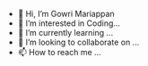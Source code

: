 - 👋 Hi, I’m Gowri Mariappan
- 👀 I’m interested in Coding...
- 🌱 I’m currently learning ...
- 💞️ I’m looking to collaborate on ...
- 📫 How to reach me ...

<!---
mrgowri2016/mrgowri2016 is a ✨ special ✨ repository because its `README.md` (this file) appears on your GitHub profile.
You can click the Preview link to take a look at your changes.
--->

